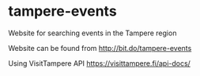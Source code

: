 # tampere-events
Website for searching events in the Tampere region

Website can be found from http://bit.do/tampere-events 

Using VisitTampere API https://visittampere.fi/api-docs/
